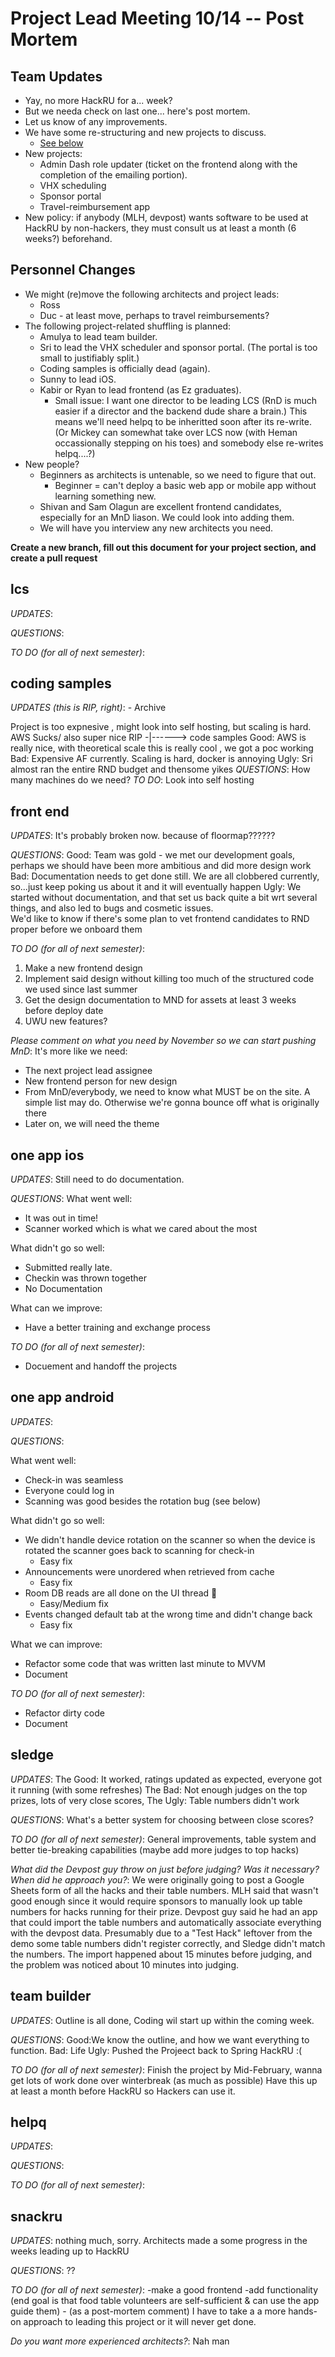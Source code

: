 # Project Lead Meeting 10/14 -- Post Mortem
## Team Updates

- Yay, no more HackRU for a... week?
- But we needa check on last one... here's post mortem.
- Let us know of any improvements.
- We have some re-structuring and new projects to discuss.
    - [See below](#personnel-changes)
- New projects:
    - Admin Dash role updater (ticket on the frontend along
      with the completion of the emailing portion).
    - VHX scheduling
    - Sponsor portal
    - Travel-reimbursement app
- New policy: if anybody (MLH, devpost) wants software to be used at
  HackRU by non-hackers, they must consult us at least a month (6 weeks?)
  beforehand.

## Personnel Changes

- We might (re)move the following architects and project leads:
    - Ross
    - Duc - at least move, perhaps to travel reimbursements?
- The following project-related shuffling is planned:
    - Amulya to lead team builder.
    - Sri to lead the VHX scheduler and sponsor portal.
      (The portal is too small to justifiably split.)
    - Coding samples is officially dead (again).
    - Sunny to lead iOS.
    - Kabir or Ryan to lead frontend (as Ez graduates).
        - Small issue: I want one director to be leading LCS
          (RnD is much easier if a director and the backend
          dude share a brain.) This means we'll need helpq
          to be inheritted soon after its re-write. (Or Mickey
          can somewhat take over LCS now (with Heman occassionally
          stepping on his toes) and somebody else re-writes
          helpq....?)
- New people?
    - Beginners as architects is untenable, so we need to figure that out.
        - Beginner = can't deploy a basic web app or mobile app without learning
          something new.
    - Shivan and Sam Olagun are excellent frontend candidates, especially for
      an MnD liason. We could look into adding them.
    - We will have you interview any new architects you need.

**Create a new branch, fill out this document for your project section, and create a pull request**

## lcs

_UPDATES_:

_QUESTIONS_:

_TO DO (for all of next semester)_:

## coding samples

_UPDATES (this is RIP, right)_: - Archive

Project is too expnesive , might look into self hosting, but scaling is hard. AWS Sucks/ also super nice
RIP -|------> code samples
Good: AWS is really nice, with theoretical scale this is really cool , we got a poc working
Bad: Expensive AF currently. Scaling is hard, docker is annoying
Ugly: Sri almost ran the entire RND budget and thensome yikes
_QUESTIONS_:
How many machines do we need?
_TO DO_:
Look into self hosting

## front end

_UPDATES_:
  It's probably broken now. because of floormap??????

_QUESTIONS_:
  Good: Team was gold - we met our development goals, perhaps we should have been more ambitious and did more design work
  Bad: Documentation needs to get done still.  We are all clobbered currently, so...just keep poking us about it and it will eventually happen
  Ugly: We started without documentation, and that set us back quite a bit wrt several things, and also led to bugs and cosmetic issues.  
  We'd like to know if there's some plan to vet frontend candidates to RND proper before we onboard them

_TO DO (for all of next semester)_:
  1.  Make a new frontend design
  2.  Implement said design without killing too much of the structured code we used since last summer
  3.  Get the design documentation to MND for assets at least 3 weeks before deploy date
  4.  UWU new features?

_Please comment on what you need by November so we can start pushing MnD_:
It's more like we need:
  - The next project lead assignee
  - New frontend person for new design
  - From MnD/everybody, we need to know what MUST be on the site.  A simple list may do.  Otherwise we're gonna bounce off what is originally there
  - Later on, we will need the theme

## one app ios

_UPDATES_:
Still need to do documentation.

_QUESTIONS_:
What went well:
  * It was out in time!
  * Scanner worked which is what we cared about the most
  
What didn't go so well:
  * Submitted really late.
  * Checkin was thrown together
  * No Documentation
  
What can we improve:
  * Have a better training and exchange process

_TO DO (for all of next semester)_:
  * Docuement and handoff the projects

## one app android

_UPDATES_:

_QUESTIONS_:

What went well:
* Check-in was seamless
* Everyone could log in
* Scanning was good besides the rotation bug (see below)

What didn't go so well:
* We didn't handle device rotation on the scanner so when the device is rotated the scanner goes back to scanning for check-in
    - Easy fix
* Announcements were unordered when retrieved from cache
    - Easy fix
* Room DB reads are all done on the UI thread :grimacing:
    - Easy/Medium fix
* Events changed default tab at the wrong time and didn't change back
    - Easy fix

What we can improve:
* Refactor some code that was written last minute to MVVM
* Document

_TO DO (for all of next semester)_:
* Refactor dirty code
* Document

## sledge

_UPDATES_: The Good: It worked, ratings updated as expected, everyone got it running (with some refreshes) The Bad: Not enough judges on the top prizes, lots of very close scores, The Ugly: Table numbers didn't work

_QUESTIONS_: What's a better system for choosing between close scores?

_TO DO (for all of next semester)_: General improvements, table system and better tie-breaking capabilities (maybe add more judges to top hacks)

_What did the Devpost guy throw on just before judging? Was it necessary? When did he approach you?_: We were originally going to post a Google Sheets form of all the hacks and their table numbers. MLH said that wasn't good enough since it would require sponsors to manually look up table numbers for hacks running for their prize. Devpost guy said he had an app that could import the table numbers and automatically associate everything with the devpost data. Presumably due to a "Test Hack" leftover from the demo some table numbers didn't register correctly, and Sledge didn't match the numbers. The import happened about 15 minutes before judging, and the problem was noticed about 10 minutes into judging.

## team builder

_UPDATES_: Outline is all done, Coding wil start up within the coming week.

_QUESTIONS_: Good:We know the outline, and how we want everything to function.
            Bad: Life
            Ugly: Pushed the Projeect back to Spring HackRU :(

_TO DO (for all of next semester)_: Finish the project by Mid-February, wanna get lots of work done over winterbreak (as much as possible) Have this up at least a month before HackRU so Hackers can use it. 

## helpq

_UPDATES_:

_QUESTIONS_:

_TO DO (for all of next semester)_:

## snackru

_UPDATES_: nothing much, sorry. Architects made a some progress in the weeks leading up to HackRU 

_QUESTIONS_: ??

_TO DO (for all of next semester)_: 
    -make a good frontend
    -add functionality (end goal is that food table volunteers are self-sufficient & can use the app guide them)
    - (as a post-mortem comment) I have to take a a more hands-on approach to leading this project or it will never get done.  

_Do you want more experienced architects?_: Nah man

